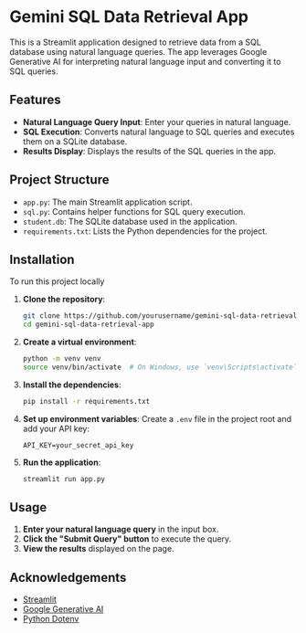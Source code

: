 # Gemini SQL Data Retrieval App

This is a Streamlit application designed to retrieve data from a SQL database using natural language queries. The app leverages Google Generative AI for interpreting natural language input and converting it to SQL queries.

## Features

- **Natural Language Query Input**: Enter your queries in natural language.
- **SQL Execution**: Converts natural language to SQL queries and executes them on a SQLite database.
- **Results Display**: Displays the results of the SQL queries in the app.

## Project Structure

- `app.py`: The main Streamlit application script.
- `sql.py`: Contains helper functions for SQL query execution.
- `student.db`: The SQLite database used in the application.
- `requirements.txt`: Lists the Python dependencies for the project.

## Installation

To run this project locally

1. **Clone the repository**:
    ```sh
    git clone https://github.com/yourusername/gemini-sql-data-retrieval-app.git
    cd gemini-sql-data-retrieval-app
    ```

2. **Create a virtual environment**:
    ```sh
    python -m venv venv
    source venv/bin/activate  # On Windows, use `venv\Scripts\activate`
    ```

3. **Install the dependencies**:
    ```sh
    pip install -r requirements.txt
    ```

4. **Set up environment variables**:
    Create a `.env` file in the project root and add your API key:
    ```env
    API_KEY=your_secret_api_key
    ```

5. **Run the application**:
    ```sh
    streamlit run app.py
    ```

## Usage

1. **Enter your natural language query** in the input box.
2. **Click the "Submit Query" button** to execute the query.
3. **View the results** displayed on the page.



## Acknowledgements

- [Streamlit](https://streamlit.io/)
- [Google Generative AI](https://cloud.google.com/)
- [Python Dotenv](https://pypi.org/project/python-dotenv/)



